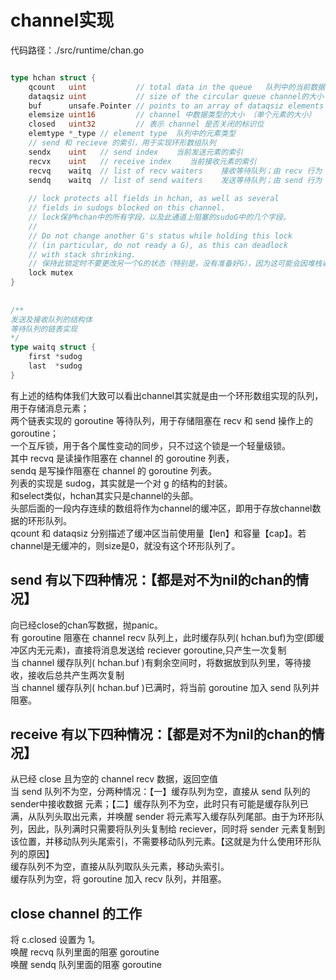 # channel实现

代码路径：./src/runtime/chan.go

```go

type hchan struct {
	qcount   uint           // total data in the queue   队列中的当前数据的个数
	dataqsiz uint           // size of the circular queue channel的大小
	buf      unsafe.Pointer // points to an array of dataqsiz elements  数据缓冲区，存放数据的环形数组
	elemsize uint16         // channel 中数据类型的大小 （单个元素的大小）
	closed   uint32         // 表示 channel 是否关闭的标识位
	elemtype *_type // element type  队列中的元素类型
    // send 和 recieve 的索引，用于实现环形数组队列
	sendx    uint   // send index    当前发送元素的索引
	recvx    uint   // receive index    当前接收元素的索引
	recvq    waitq  // list of recv waiters    接收等待队列；由 recv 行为（也就是 <-ch）阻塞在 channel 上的 goroutine 队列
	sendq    waitq  // list of send waiters    发送等待队列；由 send 行为 (也就是 ch<-) 阻塞在 channel 上的 goroutine 队列
 
	// lock protects all fields in hchan, as well as several
	// fields in sudogs blocked on this channel.
    // lock保护hchan中的所有字段，以及此通道上阻塞的sudoG中的几个字段。  
	//
	// Do not change another G's status while holding this lock
	// (in particular, do not ready a G), as this can deadlock
	// with stack shrinking.
    // 保持此锁定时不要更改另一个G的状态（特别是，没有准备好G），因为这可能会因堆栈收缩而死锁。
	lock mutex
}
 
 
/**
发送及接收队列的结构体
等待队列的链表实现
*/
type waitq struct {
	first *sudog
	last  *sudog
}
```

有上述的结构体我们大致可以看出channel其实就是由一个环形数组实现的队列，用于存储消息元素；  
两个链表实现的 goroutine 等待队列，用于存储阻塞在 recv 和 send 操作上的 goroutine；  
一个互斥锁，用于各个属性变动的同步，只不过这个锁是一个轻量级锁。  
其中 recvq 是读操作阻塞在 channel 的 goroutine 列表，  
sendq 是写操作阻塞在 channel 的 goroutine 列表。  
列表的实现是 sudog，其实就是一个对 g 的结构的封装。  
和select类似，hchan其实只是channel的头部。  
头部后面的一段内存连续的数组将作为channel的缓冲区，即用于存放channel数据的环形队列。   
qcount 和 dataqsiz 分别描述了缓冲区当前使用量【len】和容量【cap】。若channel是无缓冲的，则size是0，就没有这个环形队列了。   


## send 有以下四种情况：【都是对不为nil的chan的情况】  

向已经close的chan写数据，抛panic。  
有 goroutine 阻塞在 channel recv 队列上，此时缓存队列( hchan.buf)为空(即缓冲区内无元素)，直接将消息发送给 reciever goroutine,只产生一次复制  
当 channel 缓存队列( hchan.buf )有剩余空间时，将数据放到队列里，等待接收，接收后总共产生两次复制  
当 channel 缓存队列( hchan.buf )已满时，将当前 goroutine 加入 send 队列并阻塞。  

## receive 有以下四种情况：【都是对不为nil的chan的情况】

从已经 close 且为空的 channel recv 数据，返回空值  
当 send 队列不为空，分两种情况：【一】缓存队列为空，直接从 send 队列的sender中接收数据 元素；【二】缓存队列不为空，此时只有可能是缓存队列已满，从队列头取出元素，并唤醒 sender 将元素写入缓存队列尾部。由于为环形队列，因此，队列满时只需要将队列头复制给 reciever，同时将 sender 元素复制到该位置，并移动队列头尾索引，不需要移动队列元素。【这就是为什么使用环形队列的原因】  
缓存队列不为空，直接从队列取队头元素，移动头索引。  
缓存队列为空，将 goroutine 加入 recv 队列，并阻塞。  

## close channel 的工作
 将 c.closed 设置为 1。  
 唤醒 recvq 队列里面的阻塞 goroutine  
 唤醒 sendq 队列里面的阻塞 goroutine  